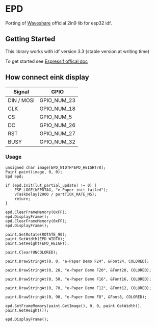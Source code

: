 # EPD 

Porting of [Waveshare](https://github.com/waveshare/e-Paper) official 2in9 lib for esp32 idf.

## Getting Started

This library works with idf version 3.3 (stable version at writing time)

To get started see [Espressif offical doc](https://docs.espressif.com/projects/esp-idf/en/latest/get-started/index.html)


## How connect eink display

| Signal | GPIO |
| --- | --- |
| DIN / MOSI  | GPIO_NUM_23  |
| CLK | GPIO_NUM_18  |
| CS | GPIO_NUM_5   |
| DC | GPIO_NUM_26  |
| RST | GPIO_NUM_27  |
| BUSY | GPIO_NUM_32  |


### Usage

```
unsigned char image[EPD_WIDTH*EPD_HEIGHT/8];
Paint paint(image, 0, 0);
Epd epd;
	
if (epd.Init(lut_partial_update) != 0) {
    ESP_LOGE(kEPDTAG, "e-Paper init failed");
    vTaskDelay(2000 / portTICK_RATE_MS);
    return;
}

epd.ClearFrameMemory(0xFF); 
epd.DisplayFrame();
epd.ClearFrameMemory(0xFF); 
epd.DisplayFrame();

paint.SetRotate(ROTATE_90);
paint.SetWidth(EPD_WIDTH);
paint.SetHeight(EPD_HEIGHT);

paint.Clear(UNCOLORED);

paint.DrawStringAt(0, 0, "e-Paper Demo F24", &Font24, COLORED);

paint.DrawStringAt(0, 28, "e-Paper Demo F20", &Font20, COLORED);

paint.DrawStringAt(0, 50, "e-Paper Demo F16", &Font16, COLORED);

paint.DrawStringAt(0, 70, "e-Paper Demo F12", &Font12, COLORED);

paint.DrawStringAt(0, 90, "e-Paper Demo F8", &Font8, COLORED);

epd.SetFrameMemory(paint.GetImage(), 0, 0, paint.GetWidth(), paint.GetHeight());

epd.DisplayFrame();

```